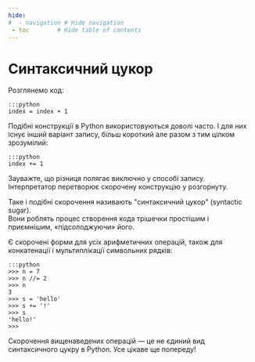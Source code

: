 ```yaml
---
hide:
#  - navigation # Hide navigation
 - toc        # Hide table of contents
---
```


# Синтаксичний цукор

Розглянемо код:

	:::python
	index = index + 1
	
Подібні конструкції в Python використовуються доволі часто. 
І для них існує інший варіант запису, більш короткий але разом з тим цілком зрозумілий:

	:::python
	index += 1
	
Зауважте, що різниця полягає виключно у способі запису. 
Інтерпретатор перетворює скорочену конструкцію у розгорнуту. 

Таке і подібні скорочення називають "синтаксичний цукор" (syntactic sugar).  
Вони роблять процес створення кода трішечки простішим і приємнішим, «підсолоджуючи» його. 

Є скорочені форми для усіх арифметичних операцій, 
також для конкатенації і мультиплікації символьних рядків:

	:::python
	>>> n = 7
	>>> n //= 2
	>>> n
	3
	>>> s = 'hello'
	>>> s += '!'
	>>> s
	'hello!'
	>>>

Скорочення вищенаведених операцій — це не єдиний вид синтаксичного цукру в Python. 
Усе цікаве ще попереду!